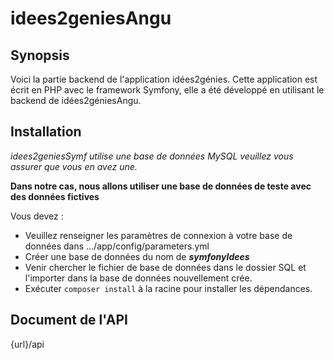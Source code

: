 # idees2geniesAngu

## Synopsis

Voici la partie backend de l'application idées2génies. Cette application est écrit en PHP avec le framework Symfony, elle a été développé en utilisant le backend de idées2géniesAngu.

## Installation
*idees2geniesSymf utilise une base de données MySQL veuillez vous assurer que vous en avez une.*

__Dans notre cas, nous allons utiliser une base de données de teste avec des données fictives__

Vous devez :
 - Veuillez renseigner les paramètres de connexion à votre base de données dans  .../app/config/parameters.yml
 - Créer une base de données du nom de *__symfonyIdees__*
 - Venir chercher le fichier de base de données dans le dossier SQL et l'importer dans la base de données nouvellement crée.
 - Exécuter `composer install` à la racine pour installer les dépendances.

## Document de l'API

 {url}/api
